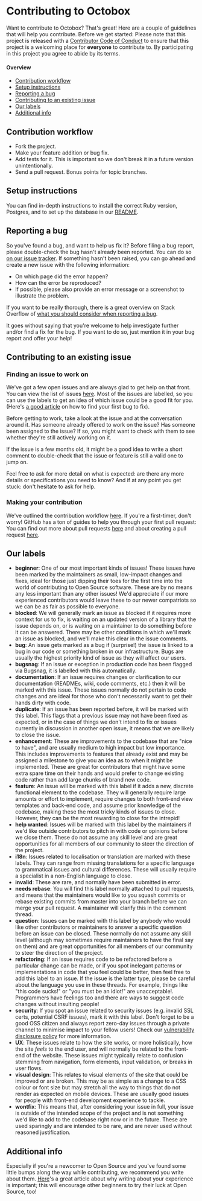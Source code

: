 # Contributing to Octobox

Want to contribute to Octobox? That's great! Here are a couple of guidelines that will help you contribute. Before we get started: Please note that this project is released with a [Contributor Code of Conduct](docs/CODE_OF_CONDUCT.md) to ensure that this project is a welcoming place for **everyone** to contribute to. By participating in this project you agree to abide by its terms.

#### Overview

* [Contribution workflow](#contribution-workflow)
* [Setup instructions](#setup-instructions)
* [Reporting a bug](#reporting-a-bug)
* [Contributing to an existing issue](#contributing-to-an-existing-issue)
* [Our labels](#our-labels)
* [Additional info](#additional-info)

## Contribution workflow

 * Fork the project.
 * Make your feature addition or bug fix.
 * Add tests for it. This is important so we don't break it in a future version unintentionally.
 * Send a pull request. Bonus points for topic branches.

## Setup instructions

You can find in-depth instructions to install the correct Ruby version, Postgres, and to set up the database in our [README](README.md#development).

## Reporting a bug

So you've found a bug, and want to help us fix it? Before filing a bug report, please double-check the bug hasn't already been reported. You can do so [on our issue tracker](https://github.com/octobox/octobox/issues?q=is%3Aissue+is%3Aopen+label%3Abug). If something hasn't been raised, you can go ahead and create a new issue with the following information:

* On which page did the error happen?
* How can the error be reproduced?
* If possible, please also provide an error message or a screenshot to illustrate the problem.

If you want to be really thorough, there is a great overview on Stack Overflow of [what you should consider when reporting a bug](http://stackoverflow.com/questions/240323/how-to-report-bugs-the-smart-way).

It goes without saying that you're welcome to help investigate further and/or find a fix for the bug. If you want to do so, just mention it in your bug report and offer your help!  

## Contributing to an existing issue

### Finding an issue to work on

We've got a few open issues and are always glad to get help on that front. You can view the list of issues [here](https://github.com/octobox/octobox/issues). Most of the issues are labelled, so you can use the labels to get an idea of which issue could be a good fit for you. (Here's [a good article](https://medium.freecodecamp.com/finding-your-first-open-source-project-or-bug-to-work-on-1712f651e5ba) on how to find your first bug to fix).

Before getting to work, take a look at the issue and at the conversation around it. Has someone already offered to work on the issue? Has someone been assigned to the issue? If so, you might want to check with them to see whether they're still actively working on it.

If the issue is a few months old, it might be a good idea to write a short comment to double-check that the issue or feature is still a valid one to jump on.

Feel free to ask for more detail on what is expected: are there any more details or specifications you need to know?
And if at any point you get stuck: don't hesitate to ask for help.  

### Making your contribution  

We've outlined the contribution workflow [here](#contribution-workflow). If you're a first-timer, don't worry! GitHub has a ton of guides to help you through your first pull request: You can find out more about pull requests [here](https://help.github.com/articles/about-pull-requests/) and about creating a pull request [here](https://help.github.com/articles/creating-a-pull-request/).

## Our labels  

- **beginner**: One of our most important kinds of issues! These issues have been marked by the maintainers as small, low-impact changes and fixes, ideal for those just dipping their toes for the first time into the world of contributing to Open Source software. These are by no means any less important than any other issues! We'd appreciate if our more experienced contributors would leave these to our newer compatriots so we can be as fair as possible to everyone.
- **blocked**: We will generally mark an issue as blocked if it requires more context for us to fix, is waiting on an updated version of a library that the issue depends on, or is waiting on a maintainer to do something before it can be answered. There may be other conditions in which we'll mark an issue as blocked, and we'll make this clear in the issue comments.
- **bug**: An issue gets marked as a bug if (surprise!) the issue is linked to a bug in our code or something broken in our infrastructure. Bugs are usually the highest priority kind of issue as they will affect our users.
- **bugsnag**: If an issue or exception in production code has been flagged via Bugsnag, it is labelled with this automatically.
- **documentation**: If an issue requires changes or clarification to our documentation (READMEs, wiki, code comments, etc.) then it will be marked with this issue. These issues normally do not pertain to code changes and are ideal for those who don't necessarily want to get their hands dirty with code.
- **duplicate**: If an issue has been reported before, it will be marked with this label. This flags that a previous issue may not have been fixed as expected, or in the case of things we don't intend to fix or issues currently in discussion in another open issue, it means that we are likely to close the issue.
- **enhancement**: These are improvements to the codebase that are "nice to have", and are usually medium to high impact but low importance. This includes improvements to features that already exist and may be assigned a milestone to give you an idea as to when it might be implemented. These are great for contributors that might have some extra spare time on their hands and would prefer to change existing code rather than add large chunks of brand new code.
- **feature**: An issue will be marked with this label if it adds a new, discrete functional element to the codebase. They will generally require large amounts or effort to implement, require changes to both front-end view templates and back-end code, and assume prior knowledge of the codebase, making these the most tricky kinds of issues to close. However, they can be the most rewarding to close for the intrepid!
- **help wanted**: Issues will be marked with this label by the maintainers if we'd like outside contributors to pitch in with code or opinions before we close them. These do not assume any skill level and are great opportunities for all members of our community to steer the direction of the project.
- **i18n**: Issues related to localisation or translation are marked with these labels. They can range from missing translations for a specific language to grammatical issues and cultural differences. These will usually require a specialist in a non-English language to close.
- **invalid**: These are rare, and normally have been submitted in error.
- **needs rebase**: You will find this label normally attached to pull requests, and means that the maintainers would like to you squash commits or rebase existing commits from master into your branch before we can merge your pull request. A maintainer will clarify this in the comment thread.
- **question**: Issues can be marked with this label by anybody who would like other contributors or maintainers to answer a specific question before an issue can be closed. These normally do not assume any skill level (although may sometimes require maintainers to have the final say on them) and are great opportunities for all members of our community to steer the direction of the project.
- **refactoring**: If an issue requires code to be refactored before a particular change can be made, or if you spot inelegant patterns or implementations in code that you feel could be better, then feel free to add this label to an issue. If the issue is the latter type, please be careful about the language you use in these threads. For example, things like "this code sucks!" or "you must be an idiot!" are unacceptable!. Programmers have feelings too and there are ways to suggest code changes without insulting people!
- **security**: If you spot an issue related to security issues (e.g. invalid SSL certs, potential CSRF issues), mark it with this label. Don't forget to be a good OSS citizen and always report zero-day issues through a private channel to minimise impact to your fellow users! Check our [vulnerability disclosure policy](docs/VULNERABILITY_DISCLOSURE_POLICY.md) for more information.
- **UX**: These issues relate to how the site works, or more holistically, how the site _feels_ to the end user, and will normally be related to the front-end of the website. These issues might typically relate to confusion stemming from navigation, form elements, input validation, or breaks in user flows.
- **visual design**: This relates to visual elements of the site that could be improved or are broken. This may be as simple as a change to a CSS colour or font size but may stretch all the way to things that do not render as expected on mobile devices. These are usually good issues for people with front-end development experience to tackle.
- **wontfix**: This means that, after considering your issue in full, your issue is outside of the intended scope of the project and is not something we'd like to add to the codebase right now or in the future. These are used sparingly and are intended to be rare, and are never used without reasoned justification.

## Additional info  

Especially if you're a newcomer to Open Source and you've found some little bumps along the way while contributing, we recommend you write about them. [Here](https://medium.freecodecamp.com/new-contributors-to-open-source-please-blog-more-920af14cffd)'s a great article about why writing about your experience is important; this will encourage other beginners to try their luck at Open Source, too!
